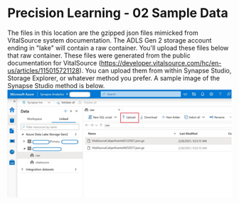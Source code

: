 # Precision Learning - 02 Sample Data

The files in this location are the gzipped json files mimicked from VitalSource system documentation.  The ADLS Gen 2 storage account ending in "lake" will contain a raw container.  You'll upload these files below that raw container.  These files were generated from the public documentation for VitalSource (https://developer.vitalsource.com/hc/en-us/articles/115015721128).  You can upload them from within Synapse Studio, Storage Explorer, or whatever method you prefer.  A sample image of the Synapse Studio method is below.  
![alt text](https://github.com/hfoley/EDU/blob/master/images/UploadFiles.jpg?raw=true)




	
	

